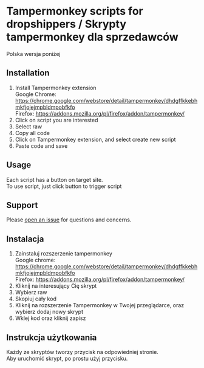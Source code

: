 # Tampermonkey scripts for dropshippers / Skrypty tampermonkey dla sprzedawców 

Polska wersja poniżej

## Installation

1. Install Tampermonkey extension <br /> 
Google Chrome: https://chrome.google.com/webstore/detail/tampermonkey/dhdgffkkebhmkfjojejmpbldmpobfkfo <br />
Firefox: https://addons.mozilla.org/pl/firefox/addon/tampermonkey/ <br />
2. Click on script you are interested 
3. Select raw
4. Copy all code
5. Click on Tampermonkey extension, and select create new script
6. Paste code and save

## Usage

Each script has a button on target site.  <br />
To use script, just click button to trigger script 

## Support

Please [open an issue](https://github.com/b3valsek/dropshiping-scripts/issues/new) for questions and concerns.



## Instalacja 
1. Zainstaluj rozszerzenie tampermonkey <br />
Google chrome: https://chrome.google.com/webstore/detail/tampermonkey/dhdgffkkebhmkfjojejmpbldmpobfkfo <br />
Firefox: https://addons.mozilla.org/pl/firefox/addon/tampermonkey/
2. Kliknij na interesujący Cię skrypt
3. Wybierz raw
4. Skopiuj cały kod
5. Kliknij na rozszerzenie Tampermonkey w Twojej przeglądarce, oraz wybierz dodaj nowy skrypt
6. Wklej kod oraz kliknij zapisz

## Instrukcja użytkowania

Każdy ze skryptów tworzy przycisk na odpowiedniej stronie. <br />
Aby uruchomić skrypt, po prostu użyj przycisku. 
